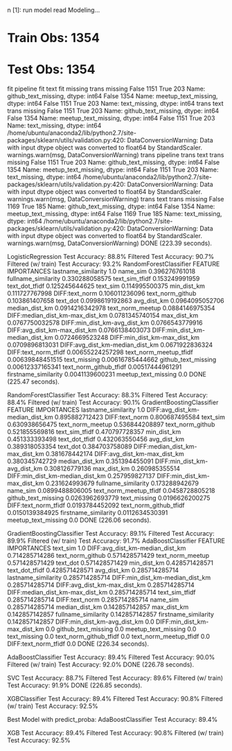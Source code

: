 n [1]: run model read
Modeling...
# Train Obs: 1354
# Test Obs:  1354
fit pipeline
fit text
fit missing
trans missing
False    1151
True      203
Name: github_text_missing, dtype: int64
False    1354
Name: meetup_text_missing, dtype: int64
False    1151
True      203
Name: text_missing, dtype: int64
trans text
trans missing
False    1151
True      203
Name: github_text_missing, dtype: int64
False    1354
Name: meetup_text_missing, dtype: int64
False    1151
True      203
Name: text_missing, dtype: int64
/home/ubuntu/anaconda2/lib/python2.7/site-packages/sklearn/utils/validation.py:420: DataConversionWarning: Data with input dtype object was converted to float64 by StandardScaler.
  warnings.warn(msg, DataConversionWarning)
trans pipeline
trans text
trans missing
False    1151
True      203
Name: github_text_missing, dtype: int64
False    1354
Name: meetup_text_missing, dtype: int64
False    1151
True      203
Name: text_missing, dtype: int64
/home/ubuntu/anaconda2/lib/python2.7/site-packages/sklearn/utils/validation.py:420: DataConversionWarning: Data with input dtype object was converted to float64 by StandardScaler.
  warnings.warn(msg, DataConversionWarning)
trans text
trans missing
False    1169
True      185
Name: github_text_missing, dtype: int64
False    1354
Name: meetup_text_missing, dtype: int64
False    1169
True      185
Name: text_missing, dtype: int64
/home/ubuntu/anaconda2/lib/python2.7/site-packages/sklearn/utils/validation.py:420: DataConversionWarning: Data with input dtype object was converted to float64 by StandardScaler.
  warnings.warn(msg, DataConversionWarning)
DONE (223.39 seconds).

LogisticRegression
 Test Accuracy: 88.8%
  Filtered Test Accuracy: 90.7%
  Filtered (w/ train) Test Accuracy: 93.2%
RandomForestClassifier
FEATURE IMPORTANCES
lastname_similarity            1.0
name_sim                       0.396276761018
fullname_similarity            0.330288058575
text_sim_tfidf                 0.153249991959
text_dot_tfidf                 0.125245644625
text_sim                       0.114995500375
min_dist_km                    0.111727767998
DIFF:text_norm                 0.106011236096
text_norm_github               0.103861407658
text_dot                       0.0998619192863
avg_dist_km                    0.0964095052706
median_dist_km                 0.0914216342978
text_norm_meetup               0.0884146975354
DIFF:median_dist_km-max_dist_km 0.0781345740154
max_dist_km                    0.0767750032578
DIFF:min_dist_km-avg_dist_km   0.0766543779916
DIFF:avg_dist_km-max_dist_km   0.0766138403073
DIFF:min_dist_km-median_dist_km 0.0724669523248
DIFF:min_dist_km-max_dist_km   0.0709896813031
DIFF:avg_dist_km-median_dist_km 0.0671922836324
DIFF:text_norm_tfidf           0.00655224257298
text_norm_meetup_tfidf         0.00639848451515
text_missing                   0.00616785444662
github_text_missing            0.00612337165341
text_norm_github_tfidf         0.00517444961291
firstname_similarity           0.0041139600231
meetup_text_missing            0.0
DONE (225.47 seconds).

RandomForestClassifier
 Test Accuracy: 88.3%
  Filtered Test Accuracy: 88.4%
  Filtered (w/ train) Test Accuracy: 90.1%
GradientBoostingClassifier
FEATURE IMPORTANCES
lastname_similarity            1.0
DIFF:avg_dist_km-median_dist_km 0.895882712423
DIFF:text_norm                 0.800687495584
text_sim                       0.630938656475
text_norm_meetup               0.536844208897
text_norm_github               0.521855569816
text_sim_tfidf                 0.470797728357
min_dist_km                    0.451333393498
text_dot_tfidf                 0.432063550456
avg_dist_km                    0.389318053354
text_dot                       0.384703758089
DIFF:median_dist_km-max_dist_km 0.381678442174
DIFF:avg_dist_km-max_dist_km   0.380345742729
median_dist_km                 0.351394455091
DIFF:min_dist_km-avg_dist_km   0.308126779136
max_dist_km                    0.260985355514
DIFF:min_dist_km-median_dist_km 0.257959827137
DIFF:min_dist_km-max_dist_km   0.231624993679
fullname_similarity            0.173288942679
name_sim                       0.0899488806005
text_norm_meetup_tfidf         0.0458728805218
github_text_missing            0.0263962693779
text_missing                   0.0196626200275
DIFF:text_norm_tfidf           0.0193784452092
text_norm_github_tfidf         0.0150139384925
firstname_similarity           0.0112634530391
meetup_text_missing            0.0
DONE (226.06 seconds).

GradientBoostingClassifier
 Test Accuracy: 89.1%
  Filtered Test Accuracy: 89.9%
  Filtered (w/ train) Test Accuracy: 91.7%
AdaBoostClassifier
FEATURE IMPORTANCES
text_sim                       1.0
DIFF:avg_dist_km-median_dist_km 0.714285714286
text_norm_github               0.571428571429
text_norm_meetup               0.571428571429
text_dot                       0.571428571429
min_dist_km                    0.428571428571
text_dot_tfidf                 0.428571428571
avg_dist_km                    0.285714285714
lastname_similarity            0.285714285714
DIFF:min_dist_km-median_dist_km 0.285714285714
DIFF:avg_dist_km-max_dist_km   0.285714285714
DIFF:median_dist_km-max_dist_km 0.285714285714
text_sim_tfidf                 0.285714285714
DIFF:text_norm                 0.285714285714
name_sim                       0.285714285714
median_dist_km                 0.142857142857
max_dist_km                    0.142857142857
fullname_similarity            0.142857142857
firstname_similarity           0.142857142857
DIFF:min_dist_km-avg_dist_km   0.0
DIFF:min_dist_km-max_dist_km   0.0
github_text_missing            0.0
meetup_text_missing            0.0
text_missing                   0.0
text_norm_github_tfidf         0.0
text_norm_meetup_tfidf         0.0
DIFF:text_norm_tfidf           0.0
DONE (226.34 seconds).

AdaBoostClassifier
 Test Accuracy: 89.4%
  Filtered Test Accuracy: 90.0%
  Filtered (w/ train) Test Accuracy: 92.0%
DONE (226.78 seconds).

SVC
 Test Accuracy: 88.7%
  Filtered Test Accuracy: 89.6%
  Filtered (w/ train) Test Accuracy: 91.9%
DONE (226.85 seconds).

XGBClassifier
 Test Accuracy: 89.4%
  Filtered Test Accuracy: 90.8%
  Filtered (w/ train) Test Accuracy: 92.5%


Best Model with predict_proba: AdaBoostClassifier
Test Accuracy: 89.4%

XGB Test Accuracy: 89.4%
  Filtered Test Accuracy: 90.8%
  Filtered (w/ train) Test Accuracy: 92.5%
